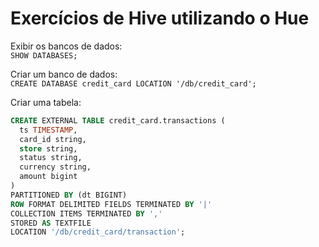 # Exercícios de Hive utilizando o Hue

Exibir os bancos de dados:  
`SHOW DATABASES;`

Criar um banco de dados:  
`CREATE DATABASE credit_card LOCATION '/db/credit_card';`

Criar uma tabela:
```sql
CREATE EXTERNAL TABLE credit_card.transactions (  
  ts TIMESTAMP,  
  card_id string,  
  store string,  
  status string,  
  currency string,  
  amount bigint  
)  
PARTITIONED BY (dt BIGINT)  
ROW FORMAT DELIMITED FIELDS TERMINATED BY '|'  
COLLECTION ITEMS TERMINATED BY ','  
STORED AS TEXTFILE  
LOCATION '/db/credit_card/transaction';
```
